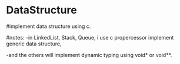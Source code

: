 # DataStructure

#implement data structure using c.

#notes:
  -in LinkedList, Stack, Queue, i use c propercessor implement generic data structure,
  
  -and the others will implement dynamic typing using void* or void**.
